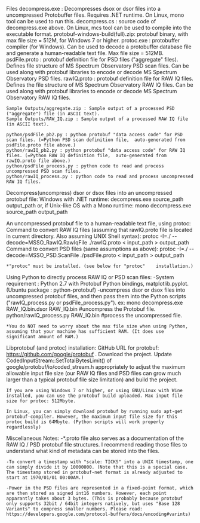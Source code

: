 Files
	decompress.exe : Decompresses dsox or dsor files into a uncompressed Protobuffer files. Requires .NET runtime. On Linux, mono tool can be used to run this.
	decompress.cs : source code of decompress.exe above. On Linux, mcs tool can be used to compile into the executable format.
	protobuf-windows-build(full).zip: protobuf binary, with max file size = 512M, for Windows 7 or higher.
	protoc.exe : protobuffer compiler (for Windows). Can be used to decode a protobuffer database file and generate a human-readable text file. Max file size = 512MB.
	psdFile.proto : protobuf definition file for PSD files ("aggregate" files). Defines file structure of MS Spectrum Observatory PSD scan files. Can be used along with protobuf libraries to encode or decode MS Spectrum Observatory PSD files.
	rawIQ.proto : protobuf definition file for RAW IQ files. Defines the file structure of MS Spectrum Observatory RAW IQ files. Can be used along with protobuf libraries to encode or decode MS Spectrum Observatory RAW IQ files.

	Sample Outputs/aggregate.zip : Sample output of a processed PSD ("aggregate") file (in ASCII text).
	Sample Outputs/RAW_IQ.zip : Sample output of a processed RAW IQ file (in ASCII text).
	
	python/psdFile_pb2.py : python protobuf "data access code" for PSD scan files. (=Python PSD scan definition file,  auto-generated from psdFile.proto file above.)
	python/rawIQ_pb2.py : python protobuf "data access code" for RAW IQ files. (=Python RAW IQ definition file,  auto-generated from rawIQ.proto file above.)
	python/psdFile_process.py : python code to read and process uncompressed PSD scan files.
	python/rawIQ_process.py : python code to read and process uncompressed RAW IQ files.
	
Decompress(uncompress) dsor or dsox files into an uncompressed protobuf file:
	Windows with .NET runtime:
		decompress.exe source_path output_path
	or, if Unix-like OS with a Mono runtime: 
		mono decompress.exe source_path output_path

An uncompressed protobuf file to a human-readable text file, using protoc:
	Command to convert RAW IQ files (assuming that rawIQ.proto file is located in current directory. Also assuming UNIX Shell syntax):
		protoc -I=./ --decode=MSSO_RawIQ.RawIqFile ./rawIQ.proto < input_path > output_path
	Command to convert PSD files (same assumptions as above):
		protoc -I=./ --decode=MSSO_PSD.ScanFile ./psdFile.proto < input_path > output_path
	
	*"protoc" must be installed. (see below for "protoc"	installation.)

Using Python to directly process RAW IQ or PSD scan files:
	-System requirement : Python 2.7 with Protobuf Python bindings, matplotlib.pyplot. (Ubuntu package : python-protobuf)
	-uncompress dsor or dsox files into uncompressed protobuf files, and then pass them into the Python scripts ("rawIQ_process.py or psdFile_process.py").
	ex:
		mono decompress.exe RAW_IQ.bin.dsor RAW_IQ.bin	#uncompress the Protobuf file.
		python/rawIQ_process.py RAW_IQ.bin					#process the uncompressed file.
	
	*You do NOT need to worry about the max file size when using Python, assuming that your machine has sufficient RAM. (It does use significant amount of RAM.)

Libprotobuf (and protoc) installation:
	GitHub URL for protobuf: https://github.com/google/protobuf . Download the project. Update CodedInputStream::SetTotalBytesLimit() of google/protobuf/io/coded_stream.h appropriately to adjust the maximum allowable input file size (our RAW IQ files and PSD files can grow much larger than a typical protobuf file size limitation) and build the project. 
	
	If you are using Windows 7 or higher, or using GNU/Linux with Wine installed, you can use the protobuf build uploaded. Max input file size for protoc: 512Mbyte.
	
	In Linux, you can simply download protobuf by running sudo apt-get protobuf-compiler. However, the maximum input file size for this protoc build is 64Mbyte. (Python scripts will work properly regardlessly)
	
Miscellaneous Notes:
	-*.proto file also serves as a documentation of the RAW IQ / PSD protobuf file structures. I recommend reading those files to understand what kind of metadata can be stored into the files.

	-To convert a timestamp with "scale: TICKS" into a UNIX timestamp, one can simply divide it by 10000000. (Note that this is a special case. The timestamp stored in protobuf-net format is already adjusted to start at 1970/01/01 00:00AM.)

	-Power in the PSD files are represented in a fixed-point format, which are then stored as signed int16 numbers. However, each point apparantly takes about 3 bytes. (This is probably because protobuf only supports 32bit / 64bit integers natively, but uses "Base 128 Variants" to compress smaller numbers. Please read: https://developers.google.com/protocol-buffers/docs/encoding#varints)
